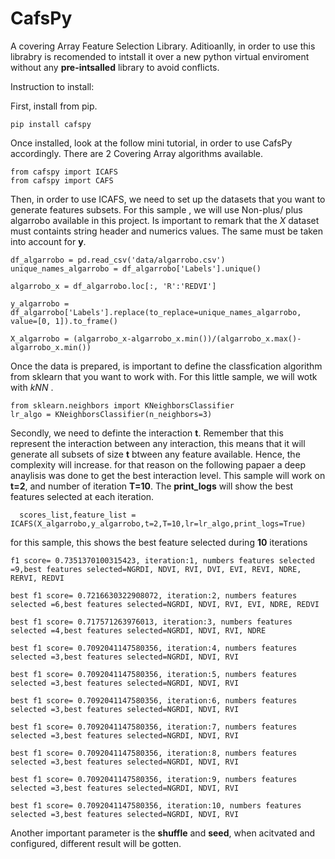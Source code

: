 # CafsPy
A covering Array Feature Selection Library. Aditioanlly, in order to use this librabry is recomended to intstall it over a new python virtual enviroment without any **pre-intsalled** library  to avoid conflicts. 

Instruction to install: 

First, install from pip. 
```
pip install cafspy
```
Once installed, look at the follow mini tutorial, in order to use CafsPy accordingly. There are 2 Covering Array algorithms available.

```
from cafspy import ICAFS
from cafspy import CAFS
```

Then, in order to use ICAFS, we need to set up the datasets that you want to generate features subsets. For this sample , we will use Non-plus/ plus algarrobo available in this project. Is important to remark that the *X* dataset must containts string header and numerics values. The same must be taken into account for **y**. 

```
df_algarrobo = pd.read_csv('data/algarrobo.csv') 
unique_names_algarrobo = df_algarrobo['Labels'].unique()

algarrobo_x = df_algarrobo.loc[:, 'R':'REDVI']

y_algarrobo = df_algarrobo['Labels'].replace(to_replace=unique_names_algarrobo, value=[0, 1]).to_frame()

X_algarrobo = (algarrobo_x-algarrobo_x.min())/(algarrobo_x.max()-algarrobo_x.min())

```
Once the data is prepared, is important to define the classfication algorithm from sklearn that you want to work with. For this little sample, we will wotk with *kNN* .

```
from sklearn.neighbors import KNeighborsClassifier
lr_algo = KNeighborsClassifier(n_neighbors=3)
```

Secondly, we need to definte the interaction **t**. Remember that this represent the interaction between any interaction, this means that it will generate all subsets of size **t** btween any feature available. Hence, the complexity will increase. for that reason on the following papaer a deep anaylisis was done to get the best interaction level. This sample will work on **t=2**, and number of iteration **T=10**. The **print_logs** will show the best features selected at each iteration. 

```
  scores_list,feature_list = ICAFS(X_algarrobo,y_algarrobo,t=2,T=10,lr=lr_algo,print_logs=True)
```

for this sample, this shows the best feature selected during **10** iterations

```
f1 score= 0.7351370100315423, iteration:1, numbers features selected =9,best features selected=NGRDI, NDVI, RVI, DVI, EVI, REVI, NDRE, RERVI, REDVI

best f1 score= 0.7216630322908072, iteration:2, numbers features selected =6,best features selected=NGRDI, NDVI, RVI, EVI, NDRE, REDVI

best f1 score= 0.717571263976013, iteration:3, numbers features selected =4,best features selected=NGRDI, NDVI, RVI, NDRE

best f1 score= 0.7092041147580356, iteration:4, numbers features selected =3,best features selected=NGRDI, NDVI, RVI

best f1 score= 0.7092041147580356, iteration:5, numbers features selected =3,best features selected=NGRDI, NDVI, RVI

best f1 score= 0.7092041147580356, iteration:6, numbers features selected =3,best features selected=NGRDI, NDVI, RVI

best f1 score= 0.7092041147580356, iteration:7, numbers features selected =3,best features selected=NGRDI, NDVI, RVI

best f1 score= 0.7092041147580356, iteration:8, numbers features selected =3,best features selected=NGRDI, NDVI, RVI

best f1 score= 0.7092041147580356, iteration:9, numbers features selected =3,best features selected=NGRDI, NDVI, RVI

best f1 score= 0.7092041147580356, iteration:10, numbers features selected =3,best features selected=NGRDI, NDVI, RVI
```

Another important parameter is the **shuffle** and **seed**, when acitvated and configured, different result will be gotten. 